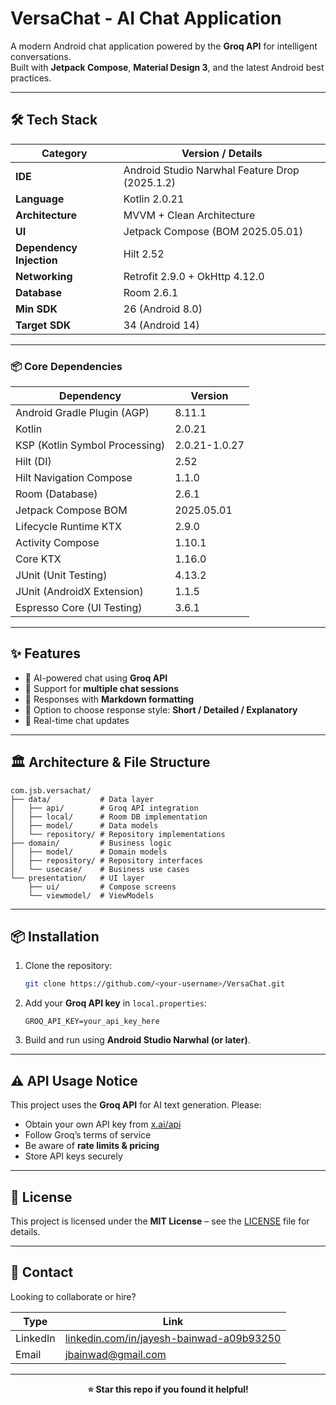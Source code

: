 # VersaChat - AI Chat Application

A modern Android chat application powered by the **Groq API** for intelligent conversations.  
Built with **Jetpack Compose**, **Material Design 3**, and the latest Android best practices.

---

## 🛠 Tech Stack

| Category | Version / Details |
| --- | --- |
| **IDE** | Android Studio Narwhal Feature Drop (2025.1.2) |
| **Language** | Kotlin 2.0.21 |
| **Architecture** | MVVM + Clean Architecture |
| **UI** | Jetpack Compose (BOM 2025.05.01) |
| **Dependency Injection** | Hilt 2.52 |
| **Networking** | Retrofit 2.9.0 + OkHttp 4.12.0 |
| **Database** | Room 2.6.1 |
| **Min SDK** | 26 (Android 8.0) |
| **Target SDK** | 34 (Android 14) |

---

### 📦 Core Dependencies

| Dependency | Version |
| --- | --- |
| Android Gradle Plugin (AGP) | 8.11.1 |
| Kotlin | 2.0.21 |
| KSP (Kotlin Symbol Processing) | 2.0.21-1.0.27 |
| Hilt (DI) | 2.52 |
| Hilt Navigation Compose | 1.1.0 |
| Room (Database) | 2.6.1 |
| Jetpack Compose BOM | 2025.05.01 |
| Lifecycle Runtime KTX | 2.9.0 |
| Activity Compose | 1.10.1 |
| Core KTX | 1.16.0 |
| JUnit (Unit Testing) | 4.13.2 |
| JUnit (AndroidX Extension) | 1.1.5 |
| Espresso Core (UI Testing) | 3.6.1 |

---

## ✨ Features

- 🤖 AI-powered chat using **Groq API**
- 💬 Support for **multiple chat sessions**
- 📝 Responses with **Markdown formatting**
- 🎯 Option to choose response style: **Short / Detailed / Explanatory**
- 🔄 Real-time chat updates

---

## 🏛 Architecture & File Structure

```
com.jsb.versachat/
├── data/           # Data layer
│   ├── api/        # Groq API integration
│   ├── local/      # Room DB implementation
│   ├── model/      # Data models
│   └── repository/ # Repository implementations
├── domain/         # Business logic
│   ├── model/      # Domain models
│   ├── repository/ # Repository interfaces
│   └── usecase/    # Business use cases
└── presentation/   # UI layer
    ├── ui/         # Compose screens
    └── viewmodel/  # ViewModels
```

---

## 📦 Installation

1. Clone the repository:

   ```bash
   git clone https://github.com/<your-username>/VersaChat.git
   ```

2. Add your **Groq API key** in `local.properties`:

   ```
   GROQ_API_KEY=your_api_key_here
   ```

3. Build and run using **Android Studio Narwhal (or later)**.

---

## ⚠️ API Usage Notice

This project uses the **Groq API** for AI text generation. Please:

* Obtain your own API key from [x.ai/api](https://x.ai/api)
* Follow Groq’s terms of service
* Be aware of **rate limits & pricing**
* Store API keys securely

---

## 📄 License

This project is licensed under the **MIT License** – see the [LICENSE](./LICENSE) file for details.

---

## 📩 Contact

Looking to collaborate or hire?

| Type     | Link                                                                                             |
| -------- | ------------------------------------------------------------------------------------------------ |
| LinkedIn | [linkedin.com/in/jayesh-bainwad-a09b93250](https://www.linkedin.com/in/jayesh-bainwad-a09b93250) |
| Email    | [jbainwad@gmail.com](mailto:jbainwad@gmail.com)                                                  |

---

<div align="center">
<strong>⭐ Star this repo if you found it helpful!</strong>
</div>